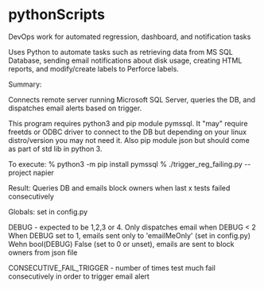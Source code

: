 # pythonScripts
DevOps work for automated regression, dashboard, and notification tasks

Uses Python to automate tasks such as retrieving data from MS SQL Database, sending email notifications about disk usage, creating HTML reports, and modify/create labels to Perforce labels.



Summary:

Connects remote server running Microsoft SQL Server, queries the DB, and dispatches email alerts based on trigger.

This program requires python3 and pip module pymssql. It "may" require freetds or ODBC driver to connect to the DB but depending on your linux distro/version you may not need it. Also pip module json but should come as part of std lib in python 3.

To execute: % python3 -m pip install pymssql % ./trigger_reg_failing.py --project napier

Result: Queries DB and emails block owners when last x tests failed consecutively



Globals: set in config.py

DEBUG - expected to be 1,2,3 or 4. Only dispatches email when DEBUG < 2 When DEBUG set to 1, emails sent only to 'emailMeOnly' (set in config.py) Wehn bool(DEBUG) False (set to 0 or unset), emails are sent to block owners from json file

CONSECUTIVE_FAIL_TRIGGER - number of times test much fail consecutively in order to trigger email alert
